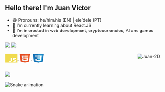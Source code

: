 ## Hello there! I'm Juan Victor

- 😄 Pronouns: he/him/his (EN) | ele/dele (PT)
- 🌱 I’m currently learning about React.JS
- 🔭 I’m interested in web development, cryptocurrencies, AI and games development

<div>
  <a href="https://github.com/juan-formoso">
  <img height="180em" src="https://github-readme-stats.vercel.app/api?username=juan-formoso&show_icons=true&theme=cobalt&include_all_commits=true&count_private=true"/>
  <img height="180em" src="https://github-readme-stats.vercel.app/api/top-langs/?username=juan-formoso&layout=compact&langs_count=7&theme=cobalt"/>
</div>
<div style="display: inline_block"><br>
  <img align="center" alt="Juan-Js" height="30" width="40" src="https://raw.githubusercontent.com/devicons/devicon/master/icons/javascript/javascript-plain.svg">
  <img align="center" alt="Juan-HTML" height="30" width="40" src="https://raw.githubusercontent.com/devicons/devicon/master/icons/html5/html5-original.svg">
  <img align="center" alt="Juan-CSS" height="30" width="40" src="https://raw.githubusercontent.com/devicons/devicon/master/icons/css3/css3-original.svg">
  <img align="right" alt="Juan-2D" src="https://media.discordapp.net/attachments/790777588230389783/875079058235482172/SPOILER_ezgif.com-crop.gif?width=240&height=200">
</div>

##

<div>
  <a href="https://www.linkedin.com/in/juanvformoso/" target="_blank"><img src="https://img.shields.io/badge/-LinkedIn-%230077B5?style=for-the-             badge&logo=linkedin&logoColor=white" target="_blank"></a>
  
  ![Snake animation](https://github.com/juan-formoso/juan-formoso/blob/output/github-contribution-grid-snake.svg)
</div>
